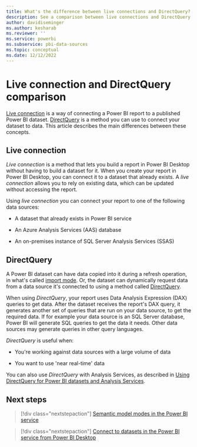 ```yaml
---
title: What's the difference between live connections and DirectQuery?
description: See a comparison between live connections and DirectQuery
author: davidiseminger
ms.author: kesharab
ms.reviewer: ''
ms.service: powerbi
ms.subservice: pbi-data-sources
ms.topic: conceptual
ms.date: 12/12/2022
---
```


# Live connection and DirectQuery comparison

[Live connection](desktop-report-lifecycle-datasets.md#using-a-power-bi-service-live-connection-for-report-lifecycle-management) is a way of connecting a Power BI report to a published Power BI dataset. [DirectQuery](refresh-data.md#semantic-models-in-directquery-mode) is a method you can use to connect your dataset to data. This article describes the main differences between these concepts.

## Live connection

*Live connection* is a method that lets you build a report in Power BI Desktop without having to build a dataset for it. When you create your report in Power BI Desktop, you can connect it to a dataset that already exists. A *live connection* allows you to rely on existing data, which can be updated without accessing the report. 

Using *live connection* you can connect your report to one of the following data sources:

* A dataset that already exists in Power BI service

* An Azure Analysis Services (AAS) database  

* An on-premises instance of SQL Server Analysis Services (SSAS)

## DirectQuery

A Power BI dataset can have data copied into it during a refresh operation, in what's called [import mode](service-dataset-modes-understand.md#import-mode). Or, the dataset can dynamically request data from a data source it's connected to using a method called [DirectQuery](service-dataset-modes-understand.md#directquery-mode).

When using *DirectQuery*, your report uses Data Analysis Expression (DAX) queries to get data. After the dataset receives the report's DAX query, it generates another set of queries that are run on your data source, to get the required data. If for example your data source is an SQL Server database, Power BI will generate SQL queries to get the data it needs. Other data sources may generate queries in other query languages.

*DirectQuery* is useful when:

* You're working against data sources with a large volume of data

* You want to use 'near real-time' data

You can also use *DirectQuery* with Analysis Services, as described in [Using DirectQuery for Power BI datasets and Analysis Services](desktop-directquery-datasets-azure-analysis-services.md).

## Next steps

>[!div class="nextstepaction"]
>[Semantic model modes in the Power BI service](service-dataset-modes-understand.md)

>[!div class="nextstepaction"]
>[Connect to datasets in the Power BI service from Power BI Desktop](desktop-report-lifecycle-datasets.md)
